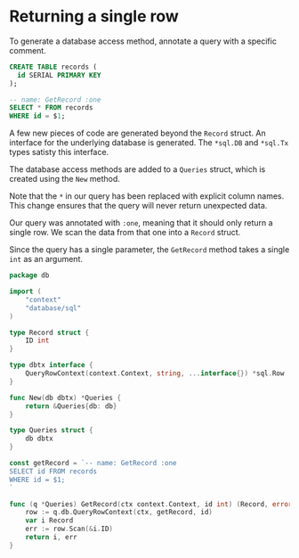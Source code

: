 # Returning a single row 

To generate a database access method, annotate a query with a specific comment.

```sql
CREATE TABLE records (
  id SERIAL PRIMARY KEY
);

-- name: GetRecord :one
SELECT * FROM records
WHERE id = $1;
```

A few new pieces of code are generated beyond the `Record` struct. An interface
for the underlying database is generated. The `*sql.DB` and `*sql.Tx` types
satisty this interface.

The database access methods are added to a `Queries` struct, which is created
using the `New` method.

Note that the `*` in our query has been replaced with explicit column names.
This change ensures that the query will never return unexpected data.

Our query was annotated with `:one`, meaning that it should only return a
single row. We scan the data from that one into a `Record` struct.

Since the query has a single parameter, the `GetRecord` method takes a single
`int` as an argument.

```go
package db

import (
	"context"
	"database/sql"
)

type Record struct {
	ID int
}

type dbtx interface {
	QueryRowContext(context.Context, string, ...interface{}) *sql.Row
}

func New(db dbtx) *Queries {
	return &Queries{db: db}
}

type Queries struct {
	db dbtx
}

const getRecord = `-- name: GetRecord :one
SELECT id FROM records
WHERE id = $1;
`

func (q *Queries) GetRecord(ctx context.Context, id int) (Record, error) {
	row := q.db.QueryRowContext(ctx, getRecord, id)
	var i Record
	err := row.Scan(&i.ID)
	return i, err
}
```
